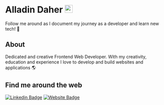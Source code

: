 # Alladin Daher <img src="https://media.giphy.com/media/hvRJCLFzcasrR4ia7z/giphy.gif" width="25px"> 

Follow me around as I document my journey as a developer and learn new tech! 🚀&nbsp;

## About 
Dedicated and creative Frontend Web Developer. With my creativity, education and experience I love to develop and build websites and applications 🌎&nbsp;


## Find me around the web
[![Linkedin Badge](https://img.shields.io/badge/-LinkedIn-0e76a8?style=flat-square&logo=Linkedin&logoColor=white)](https://linkedin.com/in/alladin-daher-404a92117) 
[![Website Badge](https://img.shields.io/badge/Website-3b5998?style=flat-square&logo=google-chrome&logoColor=white)](https://alladindaher.se/) 
